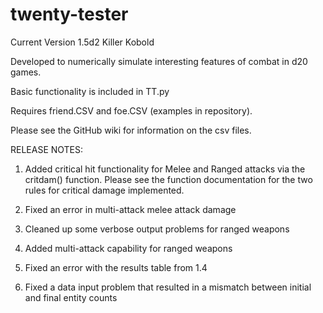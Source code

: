 # twenty-tester
Current Version 1.5d2 Killer Kobold

Developed to numerically simulate interesting features of combat in d20 games.

Basic functionality is included in TT.py

Requires friend.CSV and foe.CSV (examples in repository).

Please see the GitHub wiki for information on the csv files.

RELEASE NOTES:

1.  Added critical hit functionality for Melee and Ranged attacks via the critdam() function. Please see the function documentation for the two rules for critical damage implemented.

2.  Fixed an error in multi-attack melee attack damage

3.  Cleaned up some verbose output problems for ranged weapons

4.  Added multi-attack capability for ranged weapons

5.  Fixed an error with the results table from 1.4

6.  Fixed a data input problem that resulted in a mismatch between initial and final entity counts
